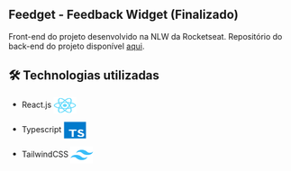 ## Feedget - Feedback Widget (Finalizado)

Front-end do projeto desenvolvido na NLW da Rocketseat.
Repositório do back-end do projeto disponível [aqui](https://github.com/feedget-server).

## 🛠 Technologias utilizadas

- React.js <img align="center" alt="Marcus-React" height="30" width="40" src="https://raw.githubusercontent.com/devicons/devicon/master/icons/react/react-original.svg">

- Typescript <img align="center" alt="Marcus-Typescript" height="30" width="40" src="https://raw.githubusercontent.com/devicons/devicon/master/icons/typescript/typescript-original.svg">

- TailwindCSS <img align="center" alt="Marcus-TailwindCSS" height="30" width="40" src="https://raw.githubusercontent.com/devicons/devicon/master/icons/tailwindcss/tailwindcss-original.svg">
